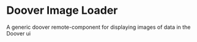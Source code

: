 # Doover Image Loader
A generic doover remote-component for displaying images of data in the Doover ui